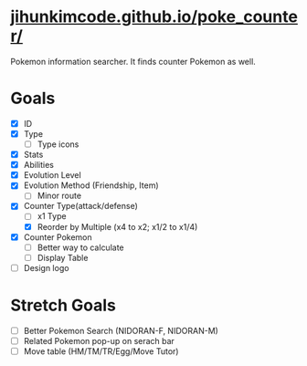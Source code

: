 # [jihunkimcode.github.io/poke_counter/](https://jihunkimcode.github.io/poke_counter/)
Pokemon information searcher. It finds counter Pokemon as well.

# Goals
- [x] ID
- [x] Type
    - [ ] Type icons
- [x] Stats
- [x] Abilities
- [x] Evolution Level
- [x] Evolution Method (Friendship, Item)
    - [ ] Minor route
- [x] Counter Type(attack/defense)
    - [ ] x1 Type
    - [x] Reorder by Multiple (x4 to x2; x1/2 to x1/4)
- [x] Counter Pokemon
    - [ ] Better way to calculate
    - [ ] Display Table
- [ ] Design logo

# Stretch Goals
- [ ] Better Pokemon Search (NIDORAN-F, NIDORAN-M)
- [ ] Related Pokemon pop-up on serach bar
- [ ] Move table (HM/TM/TR/Egg/Move Tutor)
